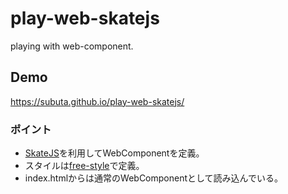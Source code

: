 # play-web-skatejs
playing with web-component.

## Demo
https://subuta.github.io/play-web-skatejs/

### ポイント
- [SkateJS](https://github.com/skatejs/skatejs)を利用してWebComponentを定義。
- スタイルは[free-style](https://github.com/blakeembrey/free-style)で定義。
- index.htmlからは通常のWebComponentとして読み込んでいる。
